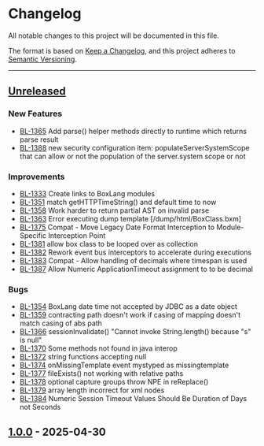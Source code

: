 # Changelog

All notable changes to this project will be documented in this file.

The format is based on [Keep a Changelog](https://keepachangelog.com/en/1.0.0/),
and this project adheres to [Semantic Versioning](https://semver.org/spec/v2.0.0.html).

* * *

## [Unreleased]

### New Features

- [BL-1365](https://ortussolutions.atlassian.net/browse/BL-1365) Add parse\(\) helper methods directly to runtime which returns parse result
- [BL-1388](https://ortussolutions.atlassian.net/browse/BL-1388) new security configuration item: populateServerSystemScope that can allow or not the population of the server.system scope or not

### Improvements

- [BL-1333](https://ortussolutions.atlassian.net/browse/BL-1333) Create links to BoxLang modules
- [BL-1351](https://ortussolutions.atlassian.net/browse/BL-1351) match getHTTPTimeString\(\) and default time to now
- [BL-1358](https://ortussolutions.atlassian.net/browse/BL-1358) Work harder to return partial AST on invalid parse
- [BL-1363](https://ortussolutions.atlassian.net/browse/BL-1363) Error executing dump template \[/dump/html/BoxClass.bxm\]
- [BL-1375](https://ortussolutions.atlassian.net/browse/BL-1375) Compat - Move Legacy Date Format Interception to Module-Specific Interception Point
- [BL-1381](https://ortussolutions.atlassian.net/browse/BL-1381) allow box class to be looped over as collection
- [BL-1382](https://ortussolutions.atlassian.net/browse/BL-1382) Rework event bus interceptors to accelerate during executions
- [BL-1383](https://ortussolutions.atlassian.net/browse/BL-1383) Compat - Allow handling of decimals where timespan is used
- [BL-1387](https://ortussolutions.atlassian.net/browse/BL-1387) Allow Numeric ApplicationTimeout assignment to to be decimal

### Bugs

- [BL-1354](https://ortussolutions.atlassian.net/browse/BL-1354) BoxLang date time not accepted by JDBC as a date object
- [BL-1359](https://ortussolutions.atlassian.net/browse/BL-1359) contracting path doesn't work if casing of mapping doesn't match casing of abs path
- [BL-1366](https://ortussolutions.atlassian.net/browse/BL-1366) sessionInvalidate\(\) "Cannot invoke String.length\(\) because "s" is null"
- [BL-1370](https://ortussolutions.atlassian.net/browse/BL-1370) Some methods not found in java interop
- [BL-1372](https://ortussolutions.atlassian.net/browse/BL-1372) string functions accepting null
- [BL-1374](https://ortussolutions.atlassian.net/browse/BL-1374) onMissingTemplate event mystyped as missingtemplate
- [BL-1377](https://ortussolutions.atlassian.net/browse/BL-1377) fileExists\(\) not working with relative paths
- [BL-1378](https://ortussolutions.atlassian.net/browse/BL-1378) optional capture groups throw NPE in reReplace\(\)
- [BL-1379](https://ortussolutions.atlassian.net/browse/BL-1379) array length incorrect for xml nodes
- [BL-1384](https://ortussolutions.atlassian.net/browse/BL-1384) Numeric Session Timeout Values Should Be Duration of Days  not Seconds

## [1.0.0] - 2025-04-30

[Unreleased]: https://github.com/ortus-boxlang/boxlang-miniserver/compare/v1.0.0...HEAD

[1.0.0]: https://github.com/ortus-boxlang/boxlang-miniserver/compare/e31fe4ded229e36b940fea08bef9239588599479...v1.0.0

